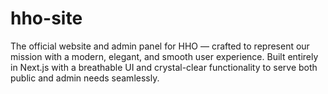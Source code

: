 # hho-site
The official website and admin panel for HHO — crafted to represent our mission with a modern, elegant, and smooth user experience. Built entirely in Next.js with a breathable UI and crystal-clear functionality to serve both public and admin needs seamlessly.
